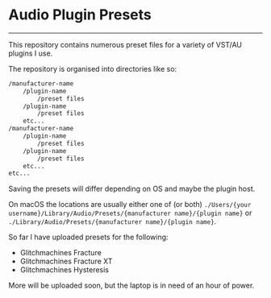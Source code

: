 # Audio Plugin Presets

___

This repository contains numerous preset files for a variety of VST/AU plugins I use.

The repository is organised into directories like so:

```sh
/manufacturer-name
    /plugin-name
        /preset files
    /plugin-name
        /preset files
    etc...
/manufacturer-name
    /plugin-name
        /preset files
    /plugin-name
        /preset files
    etc...
etc...
```

Saving the presets will differ depending on OS and maybe the plugin host.

On macOS the locations are usually either one of \(or both\) `./Users/{your username}/Library/Audio/Presets/{manufacturer name}/{plugin name}` or `./Library/Audio/Presets/{manufacturer name}/{plugin name}`.

So far I have uploaded presets for the following:

- Glitchmachines Fracture
- Glitchmachines Fracture XT
- Glitchmachines Hysteresis

More will be uploaded soon, but the laptop is in need of an hour of power.
